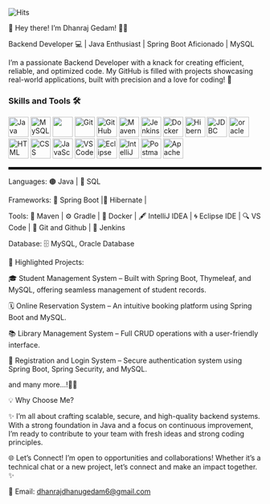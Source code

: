 ![Hits](https://hits.seeyoufarm.com/api/count/incr/badge.svg?url=https%3A%2F%2Fgithub.com%2Fyour-github-username&count_bg=%2379C83D&title_bg=%23555555&icon=&icon_color=%23E7E7E7&title=Profile+Views&edge_flat=false)


👋 Hey there! I’m Dhanraj Gedam! 👨‍💻

 Backend Developer 💻 | Java Enthusiast | Spring Boot Aficionado | MySQL

I’m a passionate Backend Developer with a knack for creating efficient, reliable, and optimized code. My GitHub is filled with projects showcasing real-world applications, built with precision and a love for coding! 💼

### Skills and Tools  🛠️

<p align="left">
  <img src="https://www.vectorlogo.zone/logos/java/java-icon.svg" alt="Java" width="40" height="40"/>
  <img src="https://www.vectorlogo.zone/logos/mysql/mysql-icon.svg" alt="MySQL Workbench" width="40" height="40"/>
  <img src="https://www.vectorlogo.zone/logos/springio/springio-icon.svg" width="40" height="40"/>
  <img src="https://www.vectorlogo.zone/logos/git-scm/git-scm-icon.svg" alt="Git" width="40" height="40"/>
  <img src="https://camo.githubusercontent.com/496b310b9cc719674a0dfad2ece95abd5cc5383d78bdf16f3a28c0dbeec01bd9/68747470733a2f2f63646e2e706978616261792e636f6d2f70686f746f2f323032322f30312f33302f31332f33332f6769746875622d363938303839345f3936305f3732302e706e67" 
  alt="GitHub" width="40" height="40"/>
  <img src="https://www.vectorlogo.zone/logos/apache_maven/apache_maven-icon.svg" alt="Maven" width="40" height="40"/>
  <img src="https://www.vectorlogo.zone/logos/jenkins/jenkins-icon.svg" alt="Jenkins" width="40" height="40"/>
  <img src="https://www.vectorlogo.zone/logos/docker/docker-icon.svg" alt="Docker" width="40" height="40"/>
  <img src="https://www.vectorlogo.zone/logos/hibernate/hibernate-icon.svg" alt="Hibernate" width="40" height="40"/>
  <img src="https://www.vectorlogo.zone/logos/oracle/oracle-icon.svg" alt="JDBC" width="40" height="40"/>
  <img src="https://encrypted-tbn0.gstatic.com/images?q=tbn:ANd9GcSxNxoOiahaVIVpz6ZzbPdAANgtLZ_AqL235Q&s" alt="oracleDatabase" width="40" height="40"/>
  <img src="https://www.vectorlogo.zone/logos/w3_html5/w3_html5-icon.svg" alt="HTML" width="40" height="40"/>
  <img src="https://www.vectorlogo.zone/logos/w3_css/w3_css-icon.svg" alt="CSS" width="40" height="40"/>
  <img src="https://www.vectorlogo.zone/logos/javascript/javascript-icon.svg" alt="JavaScript" width="40" height="40"/>
  <img src="https://www.vectorlogo.zone/logos/visualstudio_code/visualstudio_code-icon.svg" alt="VS Code" width="40" height="40"/>
  <img src="https://www.vectorlogo.zone/logos/eclipse/eclipse-icon.svg" alt="Eclipse" width="40" height="40"/>
  <img src="https://upload.wikimedia.org/wikipedia/commons/9/9c/IntelliJ_IDEA_Icon.svg" alt="IntelliJ IDEA" width="40" height="40"/>
  <img src="https://www.vectorlogo.zone/logos/getpostman/getpostman-icon.svg" alt="Postman" width="40" height="40"/>
 <img src="https://www.vectorlogo.zone/logos/apache_tomcat/apache_tomcat-icon.svg" alt="Apache Tomcat" width="40" height="40"/>
</p>

<hr style="border: 2px solid #000;"/>



Languages: 🟤 Java | 🐘 SQL

Frameworks: 🌱 Spring Boot |🧩 Hibernate |

Tools: 🚀 Maven | ⚙️ Gradle | 🐳 Docker | 🖋️ IntelliJ IDEA | 🌀 Eclipse IDE | 🔍 VS Code | 🌱 Git and Github | 🔧 Jenkins

Database: 🗄️ MySQL, Oracle Database

📂 Highlighted Projects:

🎓 Student Management System – Built with Spring Boot, Thymeleaf, and MySQL, offering seamless management of student records.

🗓️ Online Reservation System – An intuitive booking platform using Spring Boot and MySQL.

📚 Library Management System – Full CRUD operations with a user-friendly interface.

🔐 Registration and Login System – Secure authentication system using Spring Boot, Spring Security, and MySQL.

and many more...!🐦‍🔥

💡 Why Choose Me?

✨ I’m all about crafting scalable, secure, and high-quality backend systems. With a strong foundation in Java and a focus on continuous improvement, I’m ready to contribute to your team with fresh ideas and strong coding principles.

🌐 Let’s Connect!
I’m open to opportunities and collaborations! Whether it’s a technical chat or a new project, let’s connect and make an impact together. ✨

📧 Email: dhanrajdhanugedam6@gmail.com
